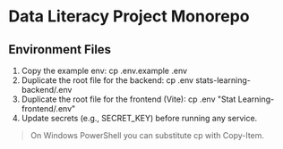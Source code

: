 # Data Literacy Project Monorepo

## Environment Files
1. Copy the example env: cp .env.example .env
2. Duplicate the root file for the backend: cp .env stats-learning-backend/.env
3. Duplicate the root file for the frontend (Vite): cp .env "Stat Learning-frontend/.env"
4. Update secrets (e.g., SECRET_KEY) before running any service.

> On Windows PowerShell you can substitute cp with Copy-Item.